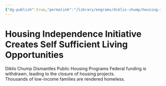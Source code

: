 ```yaml
---
{"dg-publish":true,"permalink":"/library/engrams/diklis-chump/housing-independence-initiative-creates-self-sufficient-living-opportunities/","tags":["DC/Blue-States","DC/AS2"]}
---
```


# Housing Independence Initiative Creates Self Sufficient Living Opportunities
Diklis Chump Dismantles Public Housing Programs
Federal funding is withdrawn, leading to the closure of housing projects.  
Thousands of low-income families are rendered homeless.
